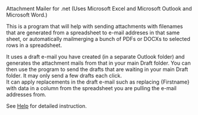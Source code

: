 Attachment Mailer for .net (Uses Microsoft Excel and Microsoft Outlook and Microsoft Word.)

This is a program that will help with sending attachments with filenames that are generated from a spreadsheet to e-mail addreses in that same sheet, or automatically mailmerging a bunch of PDFs or DOCXs to selected rows in a spreadsheet.

It uses a draft e-mail you have created (in a separate Outlook folder) and generates the attachment mails from that in your main Draft folder. You can then use the program to send the drafts that are waiting in your main Draft folder. It may only send a few drafts each click.  
It can apply replacements in the draft e-mail such as replacing {Firstname} with data in a column from the spreadsheet you are pulling the e-mail addresses from.

See [Help](https://github.com/Clam-/AttachmentMailer/wiki/Help) for detailed instruction.
